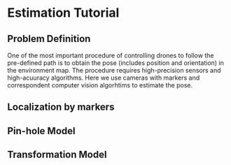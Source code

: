 # Estimation Tutorial

## Problem Definition
One of the most important procedure of controlling drones to follow the pre-defined path is to obtain the pose (includes position and orientation) in the environment map. The procedure requires high-precision sensors and high-acuuracy algorithms. Here we use cameras with markers and correspondent computer vision algorhtims to estimate the pose.

## Localization by markers

## Pin-hole Model

## Transformation Model